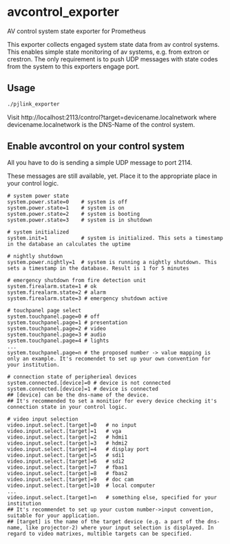 # avcontrol_exporter
AV control system state exporter for Prometheus

This exporter collects engaged system state data from av control systems. This enables simple state monitoring of av systems, e.g. from extron or crestron.
The only requirement is to push UDP messages with state codes from the system to this exporters engage port.

## Usage

```sh
./pjlink_exporter
```

Visit http://localhost:2113/control?target=devicename.localnetwork where devicename.localnetwork is the DNS-Name of the control system.

## Enable avcontrol on your control system
All you have to do is sending a simple UDP message to port 2114.

These messages are still available, yet. Place it  to the appropriate place in your control logic.

```
# system power state
system.power.state=0	# system is off
system.power.state=1	# system is on
system.power.state=2    # system is booting
system.power.state=3	# system is in shutdown

# system initialized
system.init=1           # system is initialized. This sets a timestamp in the database an calculates the uptime

# nightly shutdown
system.power.nightly=1  # system is running a nightly shutdown. This sets a timestamp in the database. Result is 1 for 5 minutes

# emergency shutdown from fire detection unit
system.firealarm.state=1 # ok
system.firealarm.state=2 # alarm
system.firealarm.state=3 # emergency shutdown active

# touchpanel page select
system.touchpanel.page=0 # off
system.touchpanel.page=1 # presentation
system.touchpanel.page=2 # video
system.touchpanel.page=3 # audio
system.touchpanel.page=4 # lights
...
system.touchpanel.page=n # the proposed number -> value mapping is only an example. It's recomendet to set up your own convention for your institution.

# connection state of peripherieal devices
system.connected.[device]=0 # device is not connected
system.connected.[device]=1 # device is connected
## [device] can be the dns-name of the device.
## It's recommended to set a monitior for every device checking it's connection state in your control logic.

# video input selection
video.input.select.[target]=0	# no input
video.input.select.[target]=1	# vga
video.input.select.[target]=2	# hdmi1
video.input.select.[target]=3	# hdmi2
video.input.select.[target]=4	# display port
video.input.select.[target]=5	# sdi1
video.input.select.[target]=6	# sdi2
video.input.select.[target]=7	# fbas1
video.input.select.[target]=8	# fbas2
video.input.select.[target]=9	# doc cam
video.input.select.[target]=10	# local computer
...
video.input.select.[target]=n	# something else, specified for your institution
## It's recommendet to set up your custom number->input convention, suitable for your application.
## [target] is the name of the target device (e.g. a part of the dns-name, like projector-2) where your input selection is displayed. In regard to video matrixes, multible targets can be specified.

```
